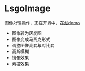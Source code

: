 # LsgoImage
图像处理操作，正在开发中，[在线demo](http://115.28.247.4/image/index.html)
- 图像转为灰度图
- 图像变成马赛克形式
- 调整图像亮度与对比度
- 高斯模糊
- 镜像效果
- 素描效果

